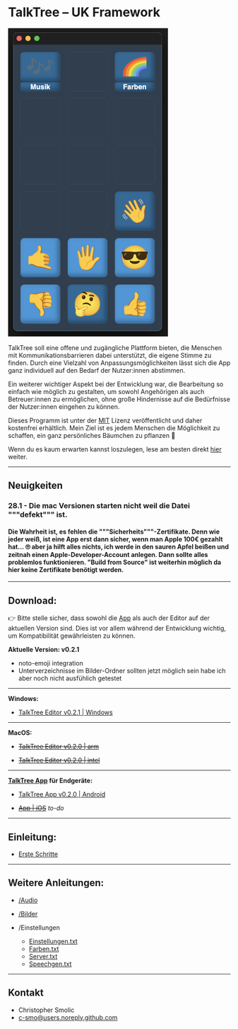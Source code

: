 # TalkTree – UK Framework

   <img src="./preview_main.png" alt="preview_main" width="362" height="696">

TalkTree soll eine offene und zugängliche Plattform bieten, die Menschen mit Kommunikationsbarrieren dabei unterstützt, die eigene Stimme zu finden. Durch eine Vielzahl von Anpassungsmöglichkeiten lässt sich die App ganz individuell auf den Bedarf der Nutzer:innen abstimmen.

Ein weiterer wichtiger Aspekt bei der Entwicklung war, die Bearbeitung so einfach wie möglich zu gestalten, um sowohl Angehörigen als auch Betreuer:innen zu ermöglichen, ohne große Hindernisse auf die Bedürfnisse der Nutzer:innen eingehen zu können.

Dieses Programm ist unter der [MIT](https://github.com/c-smo/TalkTree-Edit/blob/main/LICENSE.md) Lizenz veröffentlicht und daher kostenfrei erhältlich. Mein Ziel ist es jedem Menschen die Möglichkeit zu schaffen, ein ganz persönliches Bäumchen zu pflanzen 🌱

Wenn du es kaum erwarten kannst loszulegen, lese am besten direkt [hier](https://github.com/c-smo/TalkTree-Edit/blob/main/TalkTree_Edit/Anleitungen/Erste_Schritte.md) weiter.

---

## Neuigkeiten

### 28.1 - Die mac Versionen starten nicht weil die Datei """defekt""" ist.
#### Die Wahrheit ist, es fehlen die """Sicherheits"""-Zertifikate. Denn wie jeder weiß, ist eine App erst dann sicher, wenn man Apple 100€ gezahlt hat... 🙄 aber ja hilft alles nichts, ich werde in den sauren Apfel beißen und zeitnah einen Apple-Developer-Account anlegen. Dann sollte alles problemlos funktionieren. "Build from Source" ist weiterhin möglich da hier keine Zertifikate benötigt werden.

---

## Download:

👉 Bitte stelle sicher, dass sowohl die [App](https://github.com/c-smo/TalkTree-App) als auch der Editor auf der aktuellen Version sind. Dies ist vor allem während der Entwicklung wichtig, um Kompatibilität gewährleisten zu können.

**Aktuelle Version: v0.2.1** 
- noto-emoji integration
- Unterverzeichnisse im Bilder-Ordner sollten jetzt möglich sein habe ich aber noch nicht ausfühlich getestet

---

**Windows:**

- [TalkTree Editor v0.2.1 | Windows](https://github.com/c-smo/TalkTree-Edit/releases/download/v0.2.1/TalkTree.Editor_0.2.1_x64-setup.exe)

---

**MacOS:**

- ~~[TalkTree Editor v0.2.0 | arm](https://github.com/c-smo/TalkTree-Edit/releases/download/v0.2.0/TalkTree-Edit_v0.2.0_aarch64.dmg)~~

- ~~[TalkTree Editor v0.2.0 | intel](https://github.com/c-smo/TalkTree-Edit/releases/download/v0.2.0/TalkTree-Edit_v0.2.0_x86_64.dmg)~~

---

**[TalkTree App](https://github.com/c-smo/TalkTree-App) für Endgeräte:**

- [ TalkTree App v0.2.0 | Android](https://github.com/c-smo/TalkTree-App/releases/download/v0.2.0/TalkTree-App_v0.2.0_android.apk)

- ~~[App | iOS](URL)~~ _to-do_

---

## Einleitung:

- [Erste Schritte](https://github.com/c-smo/TalkTree-Edit/blob/main/TalkTree_Edit/Anleitungen/Erste_Schritte.md)

---

## Weitere Anleitungen:

- [/Audio](https://github.com/c-smo/TalkTree-Edit/blob/main/TalkTree_Edit/Anleitungen/Audio/Audio.md)
- [/Bilder](https://github.com/c-smo/TalkTree-Edit/blob/main/TalkTree_Edit/Anleitungen/Bilder/Bilder.md)
- /Einstellungen

  - [Einstellungen.txt](https://github.com/c-smo/TalkTree-Edit/blob/main/TalkTree_Edit/Anleitungen/Einstellungen/Einstellungen.md)
  - [Farben.txt](https://github.com/c-smo/TalkTree-Edit/blob/main/TalkTree_Edit/Anleitungen/Einstellungen/Farben.md)
  - [Server.txt](https://github.com/c-smo/TalkTree-Edit/blob/main/TalkTree_Edit/Anleitungen/Einstellungen/Server.md)
  - [Speechgen.txt](https://github.com/c-smo/TalkTree-Edit/blob/main/TalkTree_Edit/Anleitungen/Einstellungen/Speechgen.md)

---

## Kontakt

- Christopher Smolic
- c-smo@users.noreply.github.com
